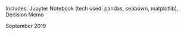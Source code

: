 Includes: Jupyter Notebook (tech used: pandas, seabown, matplotlib), Decision Memo 

September 2019
